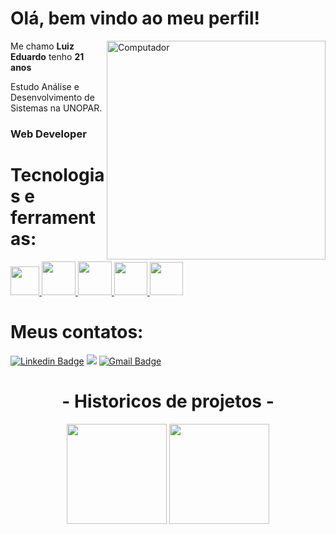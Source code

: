 <h1> Olá, bem vindo ao meu perfil!</h1>

<img src="https://media.giphy.com/media/WtTnAfZn6aVJfBzlN3/giphy.gif" min-width="400px" max-width="450px" width="350 px" align="right"  alt="Computador ">

<p>Me chamo <strong>Luiz Eduardo</strong> tenho <strong>21 anos</strong></p>
<p>Estudo Análise e Desenvolvimento de Sistemas na UNOPAR. </p>
<h3><strong>Web Developer</strong></h3> 


<h1>Tecnologias e ferramentas: </h1>

<p class="row">
  <a href="https://developer.mozilla.org/pt-BR/docs/Web/HTML/Element" title="HTML5" alt="HTML5" target="_blank"> <img src="https://logodownload.org/wp-content/uploads/2016/10/html5-logo-8.png" width="46px"> <a/>   
  <a href="https://developer.mozilla.org/pt-BR/docs/Web/CSS" title="CSS3" alt="CSS3" target="_blank"> <img src="https://cdn4.iconfinder.com/data/icons/social-media-logos-6/512/121-css3-512.png" width="54px"> <a/>     
  <a href="https://developer.mozilla.org/pt-BR/docs/Web/JavaScript" title="JavaScript" alt="JavaScript" target="_blank"> <img src="https://upload.wikimedia.org/wikipedia/commons/6/6a/JavaScript-logo.png" width="54px"> <a/>    
  <a href="https://pt-br.reactjs.org/" title="React" alt="React" target="_blank"> <img src="https://cdn.iconscout.com/icon/free/png-512/react-1-282599.png" width="53px"> <a/> 
  <a href="https://git-scm.com/" title="Git" alt="Git" target="_blank"> <img src="https://upload.wikimedia.org/wikipedia/commons/thumb/3/3f/Git_icon.svg/1200px-Git_icon.svg.png" height="53"> <a/>
</p> 

<h1>Meus contatos: </h1>

[![Linkedin Badge](https://img.shields.io/badge/-LinkedIn-blue?style=flat-square&logo=Linkedin&logoColor=white&link=https://www.linkedin.com/in/luiz-eduardo-prado-veltroni-3671971b3/)](https://www.linkedin.com/in/luiz-eduardo-prado-veltroni-3671971b3/)
<a href="https://api.whatsapp.com/send?phone=5515981897613" alt="WhatsApp">
  <img src="https://img.shields.io/badge/-WhatsApp-25d366?style=flat-square&labelColor=25d366&logo=whatsapp&logoColor=white&link=https://api.whatsapp.com/send?phone=5515981897613"/></a>
[![Gmail Badge](https://img.shields.io/badge/-Gmail-D14836?&style=flat-square&logo=Gmail&logoColor=white&link=mailto:eduardoveltroni@hotmail.com)](mailto:eduardoveltroni@hotmail.com) 


<h1 align="center">- Historicos de projetos -</h1>

<p align="center">
  <img height="160" src="https://github-readme-stats.vercel.app/api?username=EduardooPV&count_private=true&show_icons=true&theme=synthwave&bg_color=DEG,2C213B,2b213a,20172C,191224,120D1B" />
  <img height="160" src="https://github-readme-stats.vercel.app/api/top-langs/?username=EduardooPV&layout=compact&theme=synthwave&bg_color=DEG,2C213B,2b213a,20172C,191224,120D1B" /> 
</p>

